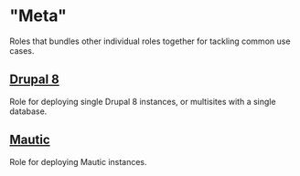 # "Meta"
Roles that bundles other individual roles together for tackling common use cases.
<!--TOC-->
## [Drupal 8](deploy-drupal8/README.md)
Role for deploying single Drupal 8 instances, or multisites with a single database.
## [Mautic](deploy-mautic/README.md)
Role for deploying Mautic instances.
<!--ENDTOC-->
